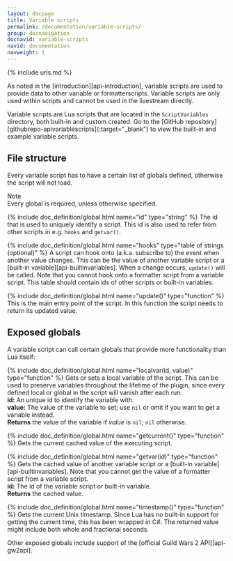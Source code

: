 ```yaml
---
layout: docpage
title: Variable scripts
permalink: /documentation/variable-scripts/
group: docnavigation
docnavid: variable-scripts
navid: documentation
navweight: 1
---
```

{% include urls.md %}

As noted in the [introduction][api-introduction], variable scripts are used to provide data to other variable or formatterscripts. Variable scripts are only used within scripts and cannot be used in the livestream directly.

Variable scripts are Lua scripts that are located in the `ScriptVariables` directory, both built-in and custom created. Go to the [GitHub repository][githubrepo-apivariablescripts]{:target="_blank"} to view the built-in and example variable scripts.


## File structure
Every variable script has to have a certain list of globals defined, otherwise the script will not load.

<span class="infoblock infoblock-info">
<span class="label label-info">Note</span><br>
Every global is required, unless otherwise specified.
</span>

{% include doc_definition/global.html name="id" type="string" %}
The id that is used to uniquely identify a script. This id is also used to refer from other scripts in e.g. `hooks` and `getvar()`.

{% include doc_definition/global.html name="hooks" type="table of strings (optional)" %}
A script can hook onto (a.k.a. subscribe to) the event when another value changes. This can be the value of another variable script or a [built-in variable][api-builtinvariables]. When a change occurs, `update()` will be called. Note that you cannot hook onto a formatter script from a variable script. This table should contain ids of
other scripts or built-in variables.

{% include doc_definition/global.html name="update()" type="function" %}
This is the main entry point of the script. In this function the script needs to return its updated value.


## Exposed globals
A variable script can call certain globals that provide more functionality than Lua itself:

{% include doc_definition/global.html name="localvar(id, value)" type="function" %}
Gets or sets a local variable of the script. This can be used to preserve variables throughout the lifetime of the plugin, since every defined local or global in the script will vanish after each run.<br>
**id:** An unique id to identify the variable with.<br>
**value:** The value of the variable to set; use `nil` or omit if you want to get a variable instead.<br>
**Returns** the value of the variable if *value* is `nil`; `nil` otherwise.

{% include doc_definition/global.html name="getcurrent()" type="function" %}
Gets the current cached value of the executing script.

{% include doc_definition/global.html name="getvar(id)" type="function" %}
Gets the cached value of another variable script or a [built-in variable][api-builtinvariables]. Note that you cannot get the value of a formatter script from a variable script.<br>
**id:** The id of the variable script or built-in variable.<br>
**Returns** the cached value.

{% include doc_definition/global.html name="timestamp()" type="function" %}
Gets the current Unix timestamp. Since Lua has no built-in support for getting the current time, this has been wrapped in C#. The returned value might include both whole and fractional seconds.

Other exposed globals include support of the
[official Guild Wars 2 API][api-gw2api].
